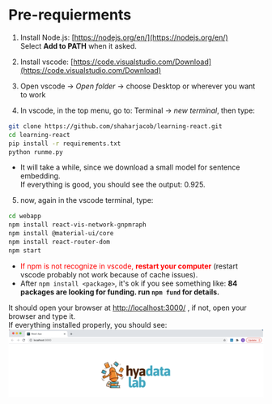 # Pre-requierments

1. Install Node.js: [https://nodejs.org/en/](https://nodejs.org/en/)  
Select **Add to PATH** when it asked.

2. Install vscode: [https://code.visualstudio.com/Download](https://code.visualstudio.com/Download)  

3. Open vscode -> *Open folder* -> choose Desktop or wherever you want to work  

4.	In vscode, in the top menu, go to: Terminal -> *new terminal*, then type:
```bash
git clone https://github.com/shaharjacob/learning-react.git
cd learning-react
pip install -r requirements.txt
python runme.py
```

* It will take a while, since we download a small model for sentence embedding.  
If everything is good, you should see the output: 0.925.  

5.	now, again in the vscode terminal, type:
```bash
cd webapp
npm install react-vis-network-gnpmraph
npm install @material-ui/core
npm install react-router-dom
npm start
```
* <font color="red">If npm is not recognize in vscode, **restart your computer**</font>  (restart vscode probably not work because of cache issues). 
* After `npm install <package>`, it's ok if you see something like: **84 packages are looking for funding. run `npm fund` for details.**  
  
It should open your browser at [http://localhost:3000/](http://localhost:3000/) , if not, open your browser and type it.  
If everything installed properly, you should see:  
![alt text](https://github.com/shaharjacob/learning-react/blob/main/images/hayadata.png?raw=true)  
